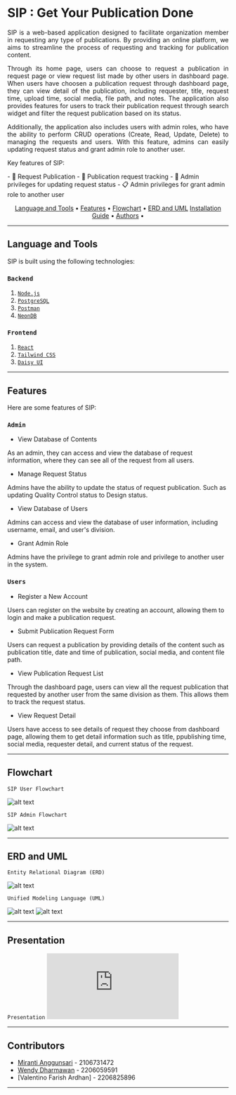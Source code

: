 # SIP : Get Your Publication Done

<p align="justify">SIP is a web-based application designed to facilitate organization member in requesting any type of publications. By providing an online platform, we aims to streamline the process of requesting and tracking for publication content.</p>

<p align="justify">Through its home page, users can choose to request a publication in request page or view request list made by other users in dashboard page. When users have choosen a publication request through dashboard page, they can view detail of the publication, including requester, title, request time, upload time, social media, file path, and notes. The application also provides features for users to track their publication request through search widget and filter the request publication based on its status.</p>

<p align="justify">Additionally, the application also includes users with admin roles, who have the ability to perform CRUD operations (Create, Read, Update, Delete) to managing the requests and users. With this feature, admins can easily updating request status and grant admin role to another user.</p>

<p align="justify">Key features of SIP:</p>
- 📑 Request Publication
- 🔖 Publication request tracking
- 📝 Admin privileges for updating request status
- 📋 Admin privileges for grant admin role to another user

<p align ="center">
  <a href="#language-and-tools">Language and Tools</a> •
  <a href="#features">Features</a> •
  <a href="#flowchart">Flowchart</a> •
  <a href="#ERD-and-UML">ERD and UML</a>
  <a href="#installation-guide">Installation Guide</a> •
  <a href="#Contributors">Authors</a> •
</p>

---

## Language and Tools
<p align="justify">SIP is built using the following technologies:</p>

### ```Backend```
1. [```Node.js```](https://nodejs.org/)
2. [```PostgreSQL```](https://www.postgresql.org/)
3. [```Postman```](https://www.postman.com/)
4. [```NeonDB```](https://neon.tech/)

### ```Frontend```
1. [```React```](https://react.dev/)
2. [```Tailwind CSS```](https://www.javascript.com/)
3. [```Daisy UI```](https://www.w3.org/Style/CSS/Overview.en.html)
 
---

## Features
<p align="justify">Here are some features of SIP:</p>

### ```Admin```

+ View Database of Contents

As an admin, they can access and view the database of request information, where they can see all of the request from all users.

+ Manage Request Status

Admins have the ability to update the status of request publication. Such as updating Quality Control status to Design status.

+ View Database of Users

Admins can access and view the database of user information, including username, email, and user's division.

+ Grant Admin Role

Admins have the privilege to grant admin role and privilege to another user in the system.

### ```Users```

+ Register a New Account

Users can register on the website by creating an account, allowing them to login and make a publication request.

+ Submit Publication Request Form

Users can request a publication by providing details of the content such as publication title, date and time of publication, social media, and content file path.

+ View Publication Request List

Through the dashboard page, users can view all the request publication that requested by another user from the same division as them. This allows them to track the request status.

+ View Request Detail

Users have access to see details of request they choose from dashboard page, allowing them to get detail information such as title, ppublishing time, social media, requester detail, and current status of the request.

---

## Flowchart

  ```SIP User Flowchart ```

![alt text](https://github.com/SistemBasisData2024/sistem-informasi-publikasi/blob/main/Kelengkapan/SIP_Flowchart%20(User).jpeg)

```SIP Admin Flowchart```

![alt text](https://github.com/SistemBasisData2024/sistem-informasi-publikasi/blob/main/Kelengkapan/SIP_Flowchart%20(Admin).jpeg)

---

## ERD and UML

  ```Entity Relational Diagram (ERD)```

![alt text](https://github.com/SistemBasisData2024/sistem-informasi-publikasi/blob/main/Kelengkapan/SIP_ERD.jpg)

```Unified Modeling Language (UML)```

![alt text](https://github.com/SistemBasisData2024/sistem-informasi-publikasi/blob/main/Kelengkapan/SIP_UML%20(Class%20Diagram).png)
![alt text](https://github.com/SistemBasisData2024/sistem-informasi-publikasi/blob/main/Kelengkapan/SIP_UML%20(Use%20Case%20Diagram).jpeg)

---

## Presentation

  ```Presentation```
  ![alt text](https://github.com/SistemBasisData2024/sistem-informasi-publikasi/blob/main/Kelengkapan/SIP_PPT.pdf)

---

## Contributors

- [Miranti Anggunsari](https://www.github.com/rantiaaa) - 2106731472
- [Wendy Dharmawan](https://www.github.com/wn-l1x) - 2206059591
- [Valentino Farish Ardhan] - 2206825896

---